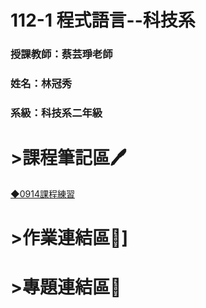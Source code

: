 # 112-1 程式語言--科技系
### 授課教師：蔡芸琤老師
### 姓名：林冠秀
### 系級：科技系二年級

# >課程筆記區🖊️
[◆0914課程練習](https://github.com/Jessica936/PL/tree/main/0914%20%E8%AA%B2%E5%A0%82%E7%B7%B4%E7%BF%92)
# >作業連結區📖]
# >專題連結區🔗

